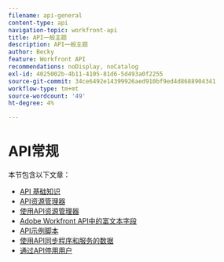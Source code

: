 ```yaml
---
filename: api-general
content-type: api
navigation-topic: workfront-api
title: API一般主题
description: API一般主题
author: Becky
feature: Workfront API
recommendations: noDisplay, noCatalog
exl-id: 4025002b-4b11-4105-81d6-5d493a0f2255
source-git-commit: 34ce6492e14399926aed910bf9ed4d8688904341
workflow-type: tm+mt
source-wordcount: '49'
ht-degree: 4%

---
```



# API常规

本节包含以下文章：

* [API 基础知识](../../wf-api/general/api-basics.md)
* [API资源管理器](../../wf-api/general/api-explorer.md)
* [使用API资源管理器](../../wf-api/general/using-api-explorer.md)
* [Adobe Workfront API中的富文本字段](../../wf-api/general/rich-text-field-api.md)
* [API示例脚本](../../wf-api/general/api-example-scripts.md)
* [使用API同步程序和服务的数据](../../wf-api/general/api-sync-data.md)
* [通过API停用用户](../../wf-api/general/deactivate-user-api.md)
<!--
* [Projects API](../../wf-api/general/projects-api.md)
-->
